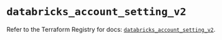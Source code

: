 # `databricks_account_setting_v2`

Refer to the Terraform Registry for docs: [`databricks_account_setting_v2`](https://registry.terraform.io/providers/databricks/databricks/1.92.0/docs/resources/account_setting_v2).
